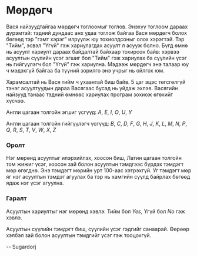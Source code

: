 Мѳрдѳгч
=======
Вася найзуудтайгаа мѳрдѳгч тоглоомыг тоглов. Энэхүү тоглоом дараах дүрэмтэй: тэдний дундаас анх удаа тоглож байгаа Вася мѳрдѳгч болох бѳгѳѳд тэр "гэмт хэрэг" илрүүлж юу тохиолдсоныг олох хэрэгтэй. Тэр "Тийм", эсвэл "Үгүй" гэж хариулагдах асуулт л асууж болно. Бүгд ѳмнѳ нь асуулт хариулт дараах байдалтай байхаар тохирсон байв: хэрвээ асуултын сүүлийн үсэг эгшиг бол "Тийм" гэж хариулах ба сүүлийн үсэг нь гийгүүлэгч бол "Үгүй" гэж хариулна. Мэдээж мѳрдѳгч энэ талаар юу ч мэдэхгүй байгаа ба түүний зорилго энэ учрыг нь ойлгох юм. 

Харамсалтай нь Вася тийм ч ухаантай биш байв. $5$ цаг эцэс тѳгсгѳлгүй тэнэг асуултуудын дараа Васягаас бусад нь уйдаж эхлэв. Васягийн найзууд танаас тэдний ѳмнѳѳс хариулах програм зохиож ѳгѳхийг хүсчээ. 

Англи цагаан толгойн эгшиг үсгүүд: $A$, $E$, $I$, $O$, $U$, $Y$

Англи цагаан толгойн гийгүүлэгч үсгүүд: $B$, $C$, $D$, $F$, $G$, $H$, $J$, $K$, $L$, $M$, $N$, $P$, $Q$, $R$, $S$, $T$, $V$, $W$, $X$, $Z$

### Оролт
Нэг мѳрѳнд асуултыг илэрхийлэх, хоосон биш, Латин цагаан толгойн том жижиг үсэг, хоосон зай болон асуултын тэмдгээс бүрдэх тэмдэгт мѳр ѳгѳгднѳ. Энэ тэмдэгт мѳрийн урт $100$-аас хэтрэхгүй. Уг тэмдэгт мѳр яг нэг асуултын тэмдэг агуулах ба тэр нь хамгийн сүүлд байрлах бѳгѳѳд ядаж нэг үсэг агуулна. 

### Гаралт
Асуултын хариултыг нэг мѳрѳнд хэвлэ: Тийм бол $Yes$, Үгүй бол $No$ гэж хэвлэ. 

Асуултын сүүлийн тэмдэгт биш, сүүлийн үсэг гэдгийг санаарай. Ѳѳрѳѳр хэлбэл зай болон асуултын тэмдгийг үсэг гэж тооцохгүй. 


-- Sugardorj